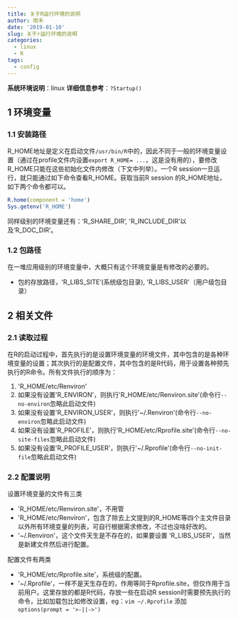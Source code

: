 ```yaml
---
title: 关于R运行环境的说明
author: 雨禾
date: '2019-01-10'
slug: 关于r运行环境的说明
categories:
  - linux
  - R
tags:
  - config
---
```



**系统环境说明**：linux
**详细信息参考**：`?Startup()`

## 1 环境变量

### 1.1 安装路径
R_HOME地址是定义在启动文件`/usr/bin/R`中的，因此不同于一般的环境变量设置（通过在profile文件内设置`export R_HOME= ...`，这是没有用的），要修改R_HOME只能在这些初始化文件内修改（下文中列举）。一个R session一旦运行，就只能通过如下命令查看R_HOME。获取当前R session 的R_HOME地址，如下两个命令都可以。
```r
R.home(component = 'home')
Sys.getenv('R_HOME')
```
同样级别的环境变量还有：‘R_SHARE_DIR’, 'R_INCLUDE_DIR'以及‘R_DOC_DIR’。

### 1.2 包路径
在一堆应用级别的环境变量中，大概只有这个环境变量是有修改的必要的。
- 包的存放路径，‘R_LIBS_SITE’(系统级包目录), 'R_LIBS_USER'（用户级包目录）


## 2 相关文件
### 2.1 读取过程
在R的启动过程中，首先执行的是设置环境变量的环境文件，其中包含的是各种环境变量的设置；其次执行的是配置文件，其中包含的是R代码，用于设置各种预先执行的R命令。所有文件执行的顺序为：

 1. 'R_HOME/etc/Renviron'
 2. 如果没有设置'R_ENVIRON'，则执行'R_HOME/etc/Renviron.site'(命令行`--no-environ`忽略此启动文件)
 3. 如果没有设置'R_ENVIRON_USER'，则执行'~/.Renviron'(命令行`--no-environ`忽略此启动文件)
 4. 如果没有设置'R_PROFILE'，则执行'R_HOME/etc/Rprofile.site'(命令行`--no-site-files`忽略此启动文件)
 5. 如果没有设置'R_PROFILE_USER'，则执行'~/.Rprofile'(命令行`--no-init-file`忽略此启动文件)

### 2.2 配置说明
设置环境变量的文件有三类
- 'R_HOME/etc/Renviron.site'，不用管
- 'R_HOME/etc/Renviron'，包含了除去上文提到的R_HOME等四个主文件目录以外所有环境变量的列表，可自行根据需求修改，不过也没啥好改的。
- '~/.Renviron'，这个文件天生是不存在的，如果要设置 'R_LIBS_USER'，当然是新建文件然后进行配置。

配置文件有两类
- 'R_HOME/etc/Rprofile.site'，系统级的配置。
- '~/.Rprofile'，一样不是天生存在的，作用等同于Rprofile.site，但仅作用于当前用户。这里存放的都是R代码，存放一些在启动R session时需要预先执行的命令，比如加载包比如修改设置，eg：`vim ~/.Rprofile` 添加 `options(prompt = '>-||->')`
